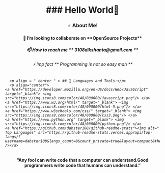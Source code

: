 <h1 align = "center"> ### Hello World👋 </h1>
<h3 align ="center">♂ About Me!<h3>
 <h4 align ="center">👯 I’m looking to collaborate on **OpenSource Projects**<h4>
   <h5 align ="center">📫 How to reach me ** 3108dikshanta@gmail.com **<h5>
     <h6 align ="center">⚡ Imp fact ** Programming is not so easy man ** <h6>
 


      <p align = " center " > ## 🚀 Languages and Tools:</p>
      <p align="center"> 
    <a href="https://developer.mozilla.org/en-US/docs/Web/JavaScript" target="_blank"> <img src="https://img.icons8.com/color/48/000000/javascript.png"/> </a> 
    <a href="https://www.w3.org/html/" target="_blank"> <img src="https://img.icons8.com/color/48/000000/html-5.png"/> </a> 
    <a href="https://www.w3schools.com/css/" target="_blank"> <img src="https://img.icons8.com/color/48/000000/css3.png"/> </a> 
    <a href="https://www.python.org" target="_blank"> <img src="https://img.icons8.com/color/48/000000/python.png"/> </a> 
    <a href="https://github.com/dabster108/github-readme-stats"><img alt=" Top Languages" src="https://github-readme-stats.vercel.app/api/top-langs/?username=dabster108&langs_count=8&count_private=true&layout=compact&theme=react&hide_border=true&bg_color=0D1117" /></a>
</p>
    
     


 
<h4 align ="center"> “Any fool can write code that a computer can understand.Good programmers write code that humans can understand.” </h4>

 







